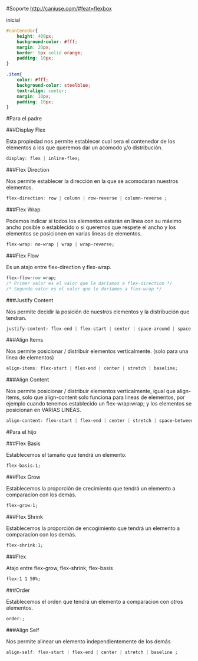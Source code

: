 #Soporte
http://caniuse.com/#feat=flexbox


 inicial

```css
#contenedor{
	height: 400px;
	background-color: #fff;
	margin: 20px;
	border: 5px solid orange;
	padding: 10px;
}

.item{
	color: #fff;
	background-color: steelblue;
	text-align: center;
	margin: 10px;
	padding: 10px;
}
```

#Para el padre

###Display Flex

Esta propiedad nos permite establecer cual sera el contenedor de los elementos a los que queremos dar un acomodo y/o distribución.

```css
display: flex | inline-flex;
```

###Flex Direction

Nos permite establecer la dirección en la que se acomodaran nuestros elementos.

```css
flex-direction: row | column | row-reverse | column-reverse ;
```

###Flex Wrap

Podemos indicar si todos los elementos estarán en linea con su máximo ancho posible o establecido o si queremos que respete el ancho y los elementos se posicionen en varias lineas de elementos.

```css
flex-wrap: no-wrap | wrap | wrap-reverse;
```

###Flex Flow

Es un atajo entre flex-direction y flex-wrap.

```css	
flex-flow:row wrap;
/* Primer valor es el valor que le daríamos a flex-direction */
/* Segundo valor es el valor que le daríamos a flex-wrap */
```

###Justify Content

Nos permite decidir la posición de nuestros elementos y la distribución que tendran.
	
```css
justify-content: flex-end | flex-start | center | space-around | space-between ;
```

###Align Items

Nos permite posicionar / distribuir elementos verticalmente. (solo para una linea de elementos)

```css	
align-items: flex-start | flex-end | center | stretch | baseline;
```

###Align Content

Nos permite posicionar / distribuir elementos verticalmente, igual que align-items, solo que align-content solo funciona para lineas de elementos, por ejemplo cuando tenemos establecido un flex-wrap:wrap; y los elementos se posicionan en VARIAS LINEAS.

```css
align-content: flex-start | flex-end | center | stretch | space-between | space-around;
```

#Para el hijo

###Flex Basis

Establecemos el tamaño que tendrá un elemento.

```css
flex-basis:1;
```

###Flex Grow

Establecemos la proporción de crecimiento que tendrá un elemento a comparacion con los demás.

```css
flex-grow:1;
```

###Flex Shrink

Establecemos la proporción de encogimiento que tendrá un elemento a comparacion con los demás.
	
```css
flex-shrink:1;
```

###Flex

Atajo entre flex-grow, flex-shrink, flex-basis

```css
flex:1 1 50%;
```

###Order

Establecemos el orden que tendrá un elemento a comparacion con otros elementos.

```css
order:;
```

###Align Self

Nos permite alinear un elemento independientemente de los demás

```css
align-self: flex-start | flex-end | center | stretch | baseline ;
```